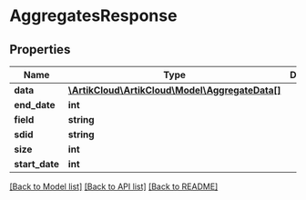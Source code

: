 # AggregatesResponse

## Properties
Name | Type | Description | Notes
------------ | ------------- | ------------- | -------------
**data** | [**\ArtikCloud\ArtikCloud\Model\AggregateData[]**](AggregateData.md) |  | [optional] 
**end_date** | **int** |  | [optional] 
**field** | **string** |  | [optional] 
**sdid** | **string** |  | [optional] 
**size** | **int** |  | [optional] 
**start_date** | **int** |  | [optional] 

[[Back to Model list]](../README.md#documentation-for-models) [[Back to API list]](../README.md#documentation-for-api-endpoints) [[Back to README]](../README.md)



